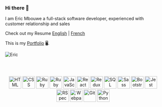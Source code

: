 ### Hi there 👋

I am Eric Mbouwe a full-stack software developer, experienced with customer relationship and sales
<!--
**EricMbouwe/EricMbouwe** is a ✨ _special_ ✨ repository because its `README.md` (this file) appears on your GitHub profile.

Here are some ideas to get you started:

- 🔭 I’m currently working on ...
- 🌱 I’m currently learning ...
- 👯 I’m looking to collaborate on ...
- 🤔 I’m looking for help with ...
- 💬 Ask me about ...
- 📫 How to reach me: ...
- 😄 Pronouns: ...
- ⚡ Fun fact: ...
-->

Check out my Resume [English](https://github.com/EricMbouwe/EricMbouwe/blob/master/Eric%Mbouwe%20-%20Resume.pdf) | [French](https://github.com/EricMbouwe/EricMbouwe/blob/master/Eric%Mbouwe%20-%20Currículo.pdf)

This is my [Portfolio](https://www.ericmbouwe.netlify.app/) :desktop_computer:.

<div>
<img align="center" src='https://github-readme-stats.vercel.app/api?username=EricMbouwe&count_private=true&show_icons=true&theme=great-gatsby' alt='Eric's github stats'>
</div>

<br><br>

<p align="center">
  <span align="center" class="d-flex">
    <img title="HTML" alt="HTML" height=40 src="https://www.w3.org/html/logo/downloads/HTML5_Badge_256.png">
    <img title="CSS" alt="CSS" height=40
      src="https://www.kindpng.com/picc/m/464-4640184_css3-png-download-css-icon-transparent-png.png">
    <img title="Ruby" alt="Ruby" height=40 src="https://blog.mwpreston.net/wp-content/uploads/2018/09/ruby-logo.png">
    <img title="Ruby On Rails" alt="Ruby On Rails" height=40 src="https://guides.rubyonrails.org/images/favicon.ico">
    <img title="JavaScript" alt="JavaScript" height=40
      src="https://upload.wikimedia.org/wikipedia/commons/thumb/9/99/Unofficial_JavaScript_logo_2.svg/600px-Unofficial_JavaScript_logo_2.svg.png">
    <img title="React" alt="React" height=40 src="https://cdn.worldvectorlogo.com/logos/react.svg">
    <img title="Redux" alt="Redux" height=40 src="https://seeklogo.com/images/R/redux-logo-9CA6836C12-seeklogo.com.png">
    <img title="SQL" alt="SQL" height=40
      src="https://e7.pngegg.com/pngimages/614/744/png-clipart-mysql-database-mariadb-dolphin-marine-mammal-animals.png">
    <img title="Sass" alt="Sass" height=40 src="https://sass-lang.com/assets/img/styleguide/color-1c4aab2b.png">
    <img title="Bootstrap" alt="Bootstrap" height=40
      src="https://upload.wikimedia.org/wikipedia/commons/thumb/b/b2/Bootstrap_logo.svg/480px-Bootstrap_logo.svg.png">
    <img title="Jest" alt="Jest" height=40 src="https://jestjs.io/img/jest-card-run.svg">
    <img title="RSpec" alt="RSpec" height=40 src="https://seeklogo.com/images/R/rspec-logo-DA1EE19A18-seeklogo.com.png">
    <img title="Webpack" alt="Webpack" height=40 src="https://webpack.js.org/dcd5e077cf9f54ebe52d4f7ebe8c3080.png">
    <img title="Git" alt="Git" height=40 src="https://git-scm.com/images/logos/downloads/Git-Icon-1788C.png">
    <img title="Python" alt="Python" height=40 src="https://upload.wikimedia.org/wikipedia/commons/thumb/c/c3/Python-logo-notext.svg/1024px-Python-logo-notext.svg.png">
  </span>
</p>
